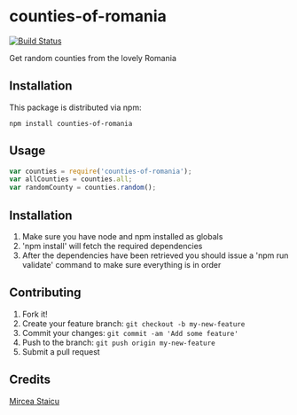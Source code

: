 # counties-of-romania

[![Build Status](https://travis-ci.org/mstaicu/counties-of-romania.svg?branch=master)](https://travis-ci.org/mstaicu/counties-of-romania)

Get random counties from the lovely Romania

## Installation

This package is distributed via npm:

```npm install counties-of-romania```

## Usage

```javascript
var counties = require('counties-of-romania');
var allCounties = counties.all;
var randomCounty = counties.random();
```

## Installation

1. Make sure you have node and npm installed as globals
2. 'npm install' will fetch the required dependencies
3. After the dependencies have been retrieved you should issue a 'npm run validate' command to make sure everything is in order

## Contributing

1. Fork it!
2. Create your feature branch: `git checkout -b my-new-feature`
3. Commit your changes: `git commit -am 'Add some feature'`
4. Push to the branch: `git push origin my-new-feature`
5. Submit a pull request

## Credits

[Mircea Staicu](http://github.com/mstaicu)
